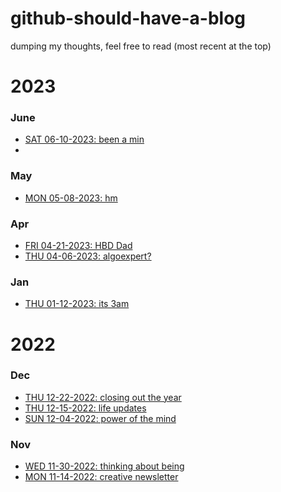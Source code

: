 # github-should-have-a-blog

dumping my thoughts, feel free to read (most recent at the top)

# 2023

### June
- [SAT 06-10-2023: been a min](https://github.com/B-Salinas/github-should-have-a-blog/blob/main/23/06-10-been-a-min.md)
- 
### May
- [MON 05-08-2023: hm](https://github.com/B-Salinas/github-should-have-a-blog/blob/main/23/05-08-hm.md)

### Apr
- [FRI 04-21-2023: HBD Dad](https://github.com/B-Salinas/github-should-have-a-blog/blob/main/23/04-21-hdb-dad.md)
- [THU 04-06-2023: algoexpert?](https://github.com/B-Salinas/github-should-have-a-blog/blob/main/23/04-06-algoexpert.md)

### Jan
- [THU 01-12-2023: its 3am](https://github.com/B-Salinas/github-should-have-a-blog/blob/main/23/01-12-its-3am.md)

# 2022

### Dec
- [THU 12-22-2022: closing out the year](https://github.com/B-Salinas/github-should-have-a-blog/blob/main/22/12-22-closing-out-the-year.md)
- [THU 12-15-2022: life updates](https://github.com/B-Salinas/github-should-have-a-blog/blob/main/22/12-15-life-updates.md)
- [SUN 12-04-2022: power of the mind](https://github.com/B-Salinas/github-should-have-a-blog/blob/main/22/12-04-power-of-the-mind.md)

### Nov
- [WED 11-30-2022: thinking about being](https://github.com/B-Salinas/github-should-have-a-blog/blob/main/22/11-30-thinking-about-being.md)
- [MON 11-14-2022: creative newsletter](https://github.com/B-Salinas/github-should-have-a-blog/blob/main/22/11-14-creative-newsletter.md)
